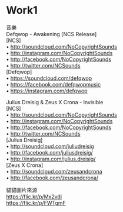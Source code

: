 # Work1

音樂  
Defqwop - Awakening [NCS Release]  
[NCS]  
• http://soundcloud.com/NoCopyrightSounds  
• http://instagram.com/NoCopyrightSounds  
• http://facebook.com/NoCopyrightSounds  
• http://twitter.com/NCSounds  
[Defqwop]  
• https://soundcloud.com/defqwop  
• https://facebook.com/defqwopmusic  
• https://instagram.com/defqwop  
  
Julius Dreisig & Zeus X Crona - Invisible  
[NCS]  
• http://soundcloud.com/NoCopyrightSounds  
• http://instagram.com/NoCopyrightSounds  
• http://facebook.com/NoCopyrightSounds  
• http://twitter.com/NCSounds  
[Julius Dreisig]  
• http://soundcloud.com/juliudreisig  
• http://facebook.com/juliusdreisig/  
• http://instagram.com/julius.dreisig/  
[Zeus X Crona]  
• http://soundcloud.com/zeusandcrona  
• http://facebook.com/zeusandcrona/  
  
貓貓圖片來源  
https://flic.kr/p/Mx2vdi  
https://flic.kr/p/FWTgmF  
